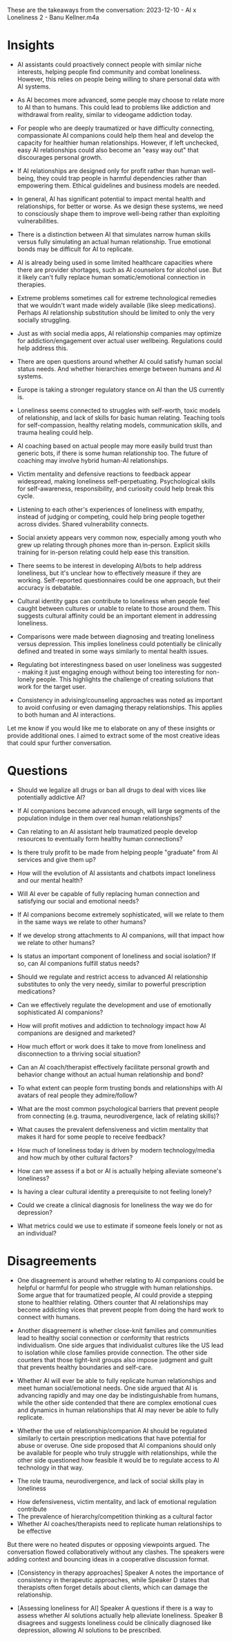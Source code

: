 These are the takeaways from the conversation: 2023-12-10 - AI x Loneliness 2 - Banu Kellner.m4a

# Insights
- AI assistants could proactively connect people with similar niche interests, helping people find community and combat loneliness. However, this relies on people being willing to share personal data with AI systems.

- As AI becomes more advanced, some people may choose to relate more to AI than to humans. This could lead to problems like addiction and withdrawal from reality, similar to videogame addiction today.

- For people who are deeply traumatized or have difficulty connecting, compassionate AI companions could help them heal and develop the capacity for healthier human relationships. However, if left unchecked, easy AI relationships could also become an "easy way out" that discourages personal growth.

- If AI relationships are designed only for profit rather than human well-being, they could trap people in harmful dependencies rather than empowering them. Ethical guidelines and business models are needed.

- In general, AI has significant potential to impact mental health and relationships, for better or worse. As we design these systems, we need to consciously shape them to improve well-being rather than exploiting vulnerabilities.

- There is a distinction between AI that simulates narrow human skills versus fully simulating an actual human relationship. True emotional bonds may be difficult for AI to replicate.

- AI is already being used in some limited healthcare capacities where there are provider shortages, such as AI counselors for alcohol use. But it likely can't fully replace human somatic/emotional connection in therapies.

- Extreme problems sometimes call for extreme technological remedies that we wouldn't want made widely available (like sleep medications). Perhaps AI relationship substitution should be limited to only the very socially struggling.

- Just as with social media apps, AI relationship companies may optimize for addiction/engagement over actual user wellbeing. Regulations could help address this.

- There are open questions around whether AI could satisfy human social status needs. And whether hierarchies emerge between humans and AI systems.

- Europe is taking a stronger regulatory stance on AI than the US currently is.

- Loneliness seems connected to struggles with self-worth, toxic models of relationship, and lack of skills for basic human relating. Teaching tools for self-compassion, healthy relating models, communication skills, and trauma healing could help.

- AI coaching based on actual people may more easily build trust than generic bots, if there is some human relationship too. The future of coaching may involve hybrid human-AI relationships.

- Victim mentality and defensive reactions to feedback appear widespread, making loneliness self-perpetuating. Psychological skills for self-awareness, responsibility, and curiosity could help break this cycle.

- Listening to each other's experiences of loneliness with empathy, instead of judging or competing, could help bring people together across divides. Shared vulnerability connects.

- Social anxiety appears very common now, especially among youth who grew up relating through phones more than in-person. Explicit skills training for in-person relating could help ease this transition.

- There seems to be interest in developing AI/bots to help address loneliness, but it's unclear how to effectively measure if they are working. Self-reported questionnaires could be one approach, but their accuracy is debatable.

- Cultural identity gaps can contribute to loneliness when people feel caught between cultures or unable to relate to those around them. This suggests cultural affinity could be an important element in addressing loneliness.

- Comparisons were made between diagnosing and treating loneliness versus depression. This implies loneliness could potentially be clinically defined and treated in some ways similarly to mental health issues.

- Regulating bot interestingness based on user loneliness was suggested - making it just engaging enough without being too interesting for non-lonely people. This highlights the challenge of creating solutions that work for the target user.

- Consistency in advising/counseling approaches was noted as important to avoid confusing or even damaging therapy relationships. This applies to both human and AI interactions.

Let me know if you would like me to elaborate on any of these insights or provide additional ones. I aimed to extract some of the most creative ideas that could spur further conversation.



# Questions
- Should we legalize all drugs or ban all drugs to deal with vices like potentially addictive AI?

- If AI companions become advanced enough, will large segments of the population indulge in them over real human relationships?

- Can relating to an AI assistant help traumatized people develop resources to eventually form healthy human connections?

- Is there truly profit to be made from helping people "graduate" from AI services and give them up?

- How will the evolution of AI assistants and chatbots impact loneliness and our mental health?

- Will AI ever be capable of fully replacing human connection and satisfying our social and emotional needs?

- If AI companions become extremely sophisticated, will we relate to them in the same ways we relate to other humans?

- If we develop strong attachments to AI companions, will that impact how we relate to other humans?

- Is status an important component of loneliness and social isolation? If so, can AI companions fulfill status needs?

- Should we regulate and restrict access to advanced AI relationship substitutes to only the very needy, similar to powerful prescription medications?

- Can we effectively regulate the development and use of emotionally sophisticated AI companions?

- How will profit motives and addiction to technology impact how AI companions are designed and marketed?

- How much effort or work does it take to move from loneliness and disconnection to a thriving social situation?

- Can an AI coach/therapist effectively facilitate personal growth and behavior change without an actual human relationship and bond?

- To what extent can people form trusting bonds and relationships with AI avatars of real people they admire/follow?

- What are the most common psychological barriers that prevent people from connecting (e.g. trauma, neurodivergence, lack of relating skills)?

- What causes the prevalent defensiveness and victim mentality that makes it hard for some people to receive feedback?

- How much of loneliness today is driven by modern technology/media and how much by other cultural factors?

- How can we assess if a bot or AI is actually helping alleviate someone's loneliness?

- Is having a clear cultural identity a prerequisite to not feeling lonely?

- Could we create a clinical diagnosis for loneliness the way we do for depression?

- What metrics could we use to estimate if someone feels lonely or not as an individual?



# Disagreements
- One disagreement is around whether relating to AI companions could be helpful or harmful for people who struggle with human relationships. Some argue that for traumatized people, AI could provide a stepping stone to healthier relating. Others counter that AI relationships may become addicting vices that prevent people from doing the hard work to connect with humans.

- Another disagreement is whether close-knit families and communities lead to healthy social connection or conformity that restricts individualism. One side argues that individualist cultures like the US lead to isolation while close families provide connection. The other side counters that those tight-knit groups also impose judgment and guilt that prevents healthy boundaries and self-care.

- Whether AI will ever be able to fully replicate human relationships and meet human social/emotional needs. One side argued that AI is advancing rapidly and may one day be indistinguishable from humans, while the other side contended that there are complex emotional cues and dynamics in human relationships that AI may never be able to fully replicate.

- Whether the use of relationship/companion AI should be regulated similarly to certain prescription medications that have potential for abuse or overuse. One side proposed that AI companions should only be available for people who truly struggle with relationships, while the other side questioned how feasible it would be to regulate access to AI technology in that way.

- The role trauma, neurodivergence, and lack of social skills play in loneliness
* How defensiveness, victim mentality, and lack of emotional regulation contribute 
* The prevalence of hierarchy/competition thinking as a cultural factor
* Whether AI coaches/therapists need to replicate human relationships to be effective

But there were no heated disputes or opposing viewpoints argued. The conversation flowed collaboratively without any clashes. The speakers were adding context and bouncing ideas in a cooperative discussion format.

- [Consistency in therapy approaches] Speaker A notes the importance of consistency in therapeutic approaches, while Speaker D states that therapists often forget details about clients, which can damage the relationship.

- [Assessing loneliness for AI] Speaker A questions if there is a way to assess whether AI solutions actually help alleviate loneliness. Speaker B disagrees and suggests loneliness could be clinically diagnosed like depression, allowing AI solutions to be prescribed.

